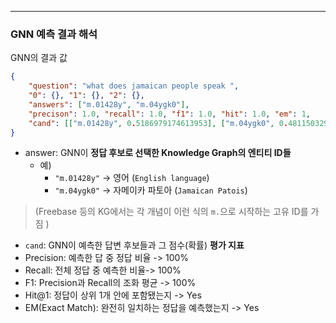 
***
### GNN 예측 결과 해석
GNN의 결과 값
```json
{
	"question": "what does jamaican people speak ",
	"0": {}, "1": {}, "2": {},
	"answers": ["m.01428y", "m.04ygk0"],
	"precison": 1.0, "recall": 1.0, "f1": 1.0, "hit": 1.0, "em": 1,
	"cand": [["m.01428y", 0.5186979174613953], ["m.04ygk0", 0.4811503291130066]]
}
```

* answer: GNN이 **정답 후보로 선택한 Knowledge Graph의 엔티티 ID들**
	* 예)
		* `"m.01428y"` → 영어 (`English language`)
		- `"m.04ygk0"` → 자메이카 파토아 (`Jamaican Patois`)
> (Freebase 등의 KG에서는 각 개념이 이런 식의 `m.`으로 시작하는 고유 ID를 가짐 )

* `cand`: GNN이 예측한 답변 후보들과 그 점수(확률)
**평가 지표**
* Precision: 예측한 답 중 정답 비율 -> 100%
* Recall: 전체 정답 중 예측한 비율-> 100%
* F1: Precision과 Recall의 조화 평균 -> 100%
* Hit@1: 정답이 상위 1개 안에 포함됐는지 -> Yes
* EM(Exact Match): 완전히 일치하는 정답을 예측했는지 -> Yes